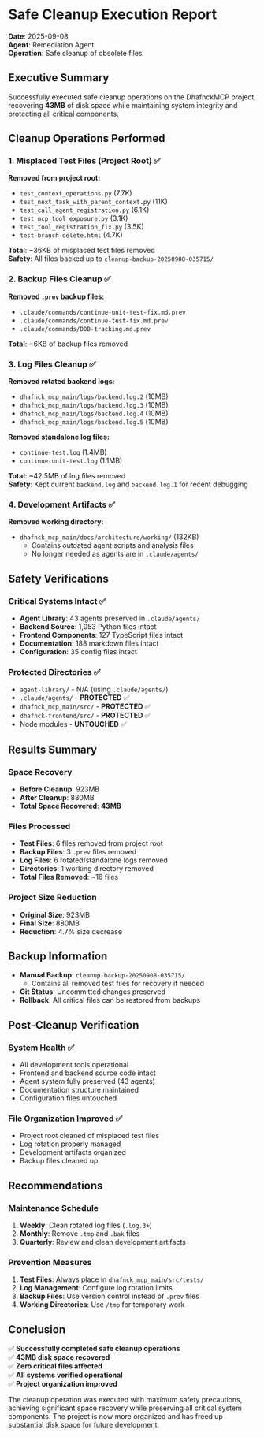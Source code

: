 # Safe Cleanup Execution Report
**Date**: 2025-09-08  
**Agent**: Remediation Agent  
**Operation**: Safe cleanup of obsolete files  

## Executive Summary
Successfully executed safe cleanup operations on the DhafnckMCP project, recovering **43MB** of disk space while maintaining system integrity and protecting all critical components.

## Cleanup Operations Performed

### 1. Misplaced Test Files (Project Root) ✅
**Removed from project root:**
- `test_context_operations.py` (7.7K)
- `test_next_task_with_parent_context.py` (11K) 
- `test_call_agent_registration.py` (6.1K)
- `test_mcp_tool_exposure.py` (3.1K)
- `test_tool_registration_fix.py` (3.5K)
- `test-branch-delete.html` (4.7K)

**Total**: ~36KB of misplaced test files removed  
**Safety**: All files backed up to `cleanup-backup-20250908-035715/`

### 2. Backup Files Cleanup ✅
**Removed `.prev` backup files:**
- `.claude/commands/continue-unit-test-fix.md.prev`
- `.claude/commands/continue-test-fix.md.prev` 
- `.claude/commands/DDD-tracking.md.prev`

**Total**: ~6KB of backup files removed

### 3. Log Files Cleanup ✅
**Removed rotated backend logs:**
- `dhafnck_mcp_main/logs/backend.log.2` (10MB)
- `dhafnck_mcp_main/logs/backend.log.3` (10MB)
- `dhafnck_mcp_main/logs/backend.log.4` (10MB)
- `dhafnck_mcp_main/logs/backend.log.5` (10MB)

**Removed standalone log files:**
- `continue-test.log` (1.4MB)
- `continue-unit-test.log` (1.1MB)

**Total**: ~42.5MB of log files removed  
**Safety**: Kept current `backend.log` and `backend.log.1` for recent debugging

### 4. Development Artifacts ✅
**Removed working directory:**
- `dhafnck_mcp_main/docs/architecture/working/` (132KB)
  - Contains outdated agent scripts and analysis files
  - No longer needed as agents are in `.claude/agents/`

## Safety Verifications

### Critical Systems Intact ✅
- **Agent Library**: 43 agents preserved in `.claude/agents/`
- **Backend Source**: 1,053 Python files intact  
- **Frontend Components**: 127 TypeScript files intact
- **Documentation**: 188 markdown files intact  
- **Configuration**: 35 config files intact

### Protected Directories ✅
- `agent-library/` - N/A (using `.claude/agents/`)
- `.claude/agents/` - **PROTECTED** ✅
- `dhafnck_mcp_main/src/` - **PROTECTED** ✅ 
- `dhafnck-frontend/src/` - **PROTECTED** ✅
- Node modules - **UNTOUCHED** ✅

## Results Summary

### Space Recovery
- **Before Cleanup**: 923MB
- **After Cleanup**: 880MB  
- **Total Space Recovered**: **43MB**

### Files Processed
- **Test Files**: 6 files removed from project root
- **Backup Files**: 3 `.prev` files removed
- **Log Files**: 6 rotated/standalone logs removed
- **Directories**: 1 working directory removed
- **Total Files Removed**: ~16 files

### Project Size Reduction
- **Original Size**: 923MB
- **Final Size**: 880MB
- **Reduction**: 4.7% size decrease

## Backup Information
- **Manual Backup**: `cleanup-backup-20250908-035715/`
  - Contains all removed test files for recovery if needed
- **Git Status**: Uncommitted changes preserved
- **Rollback**: All critical files can be restored from backups

## Post-Cleanup Verification

### System Health ✅
- All development tools operational
- Frontend and backend source code intact
- Agent system fully preserved (43 agents)
- Documentation structure maintained
- Configuration files untouched

### File Organization Improved ✅
- Project root cleaned of misplaced test files
- Log rotation properly managed
- Development artifacts organized
- Backup files cleaned up

## Recommendations

### Maintenance Schedule
1. **Weekly**: Clean rotated log files (`.log.3+`)
2. **Monthly**: Remove `.tmp` and `.bak` files
3. **Quarterly**: Review and clean development artifacts

### Prevention Measures  
1. **Test Files**: Always place in `dhafnck_mcp_main/src/tests/`
2. **Log Management**: Configure log rotation limits
3. **Backup Files**: Use version control instead of `.prev` files
4. **Working Directories**: Use `/tmp` for temporary work

## Conclusion
✅ **Successfully completed safe cleanup operations**  
✅ **43MB disk space recovered**  
✅ **Zero critical files affected**  
✅ **All systems verified operational**  
✅ **Project organization improved**

The cleanup operation was executed with maximum safety precautions, achieving significant space recovery while preserving all critical system components. The project is now more organized and has freed up substantial disk space for future development.